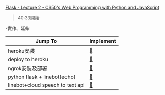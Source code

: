 [Flask - Lecture 2 - CS50's Web Programming with Python and JavaScript](https://www.youtube.com/watch?v=j5wysXqaIV8)
>40:33開始

-實作、延伸

| Jump To         | Implement                |
| ----------------- |:----------------------- |
| heroku安裝       | [:link:](https://github.com/tzuying0312/DSA/blob/master/training/python%20flask/heroku%E5%AE%89%E8%A3%9D.md)   |
| deploy to heroku | [:link:](https://github.com/tzuying0312/DSA/blob/master/training/python%20flask/deploy%20to%20heroku.md)     |
| ngrok安裝及部署   | [:link:](https://github.com/tzuying0312/DSA/blob/master/training/python%20flask/ngrok.md)    |
| python flask + linebot(echo)   | [:link:](https://github.com/tzuying0312/DSA/blob/master/training/python%20flask/linebot(echo).md)    | 
| linebot+cloud speech to text api   | [:link:](https://github.com/tzuying0312/DSA/blob/master/training/python%20flask/linebot%2Bcloud%20speech%20to%20text%20api.md)|

